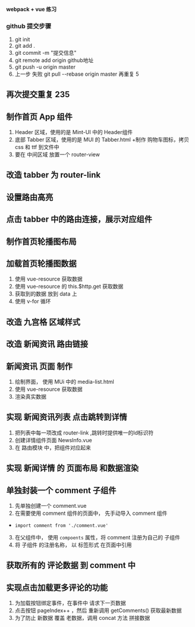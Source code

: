 #### webpack + vue 练习

### github 提交步骤
 1. git init
 2. git add .
 3. git commit -m "提交信息"
 4. git remote add origin github地址
 5. git push -u origin master
 6. 上一步 失败 git pull --rebase origin master 再重复 5

 ## 再次提交重复 235

## 制作首页 App 组件
 1. Header 区域，使用的是 Mint-UI 中的 Header组件
 2. 底部 Tabber 区域，使用的是 MUI 的 Tabber.html
  +制作 购物车图标，拷贝 css 和 ttf 到文件中
 3. 要在 中间区域 放置一个 router-view

## 改造 tabber 为 router-link

## 设置路由高亮

## 点击 tabber 中的路由连接，展示对应组件

## 制作首页轮播图布局

## 加载首页轮播图数据
 1. 使用 vue-resource 获取数据
 2. 使用 vue-resource 的 this.$http.get 获取数据
 3. 获取到的数据 放到 data 上
 4. 使用 v-for 循环

## 改造 九宫格 区域样式

## 改造 新闻资讯 路由链接

## 新闻资讯 页面 制作
 1. 绘制界面， 使用 MUi 中的 media-list.html
 2. 使用 vue-resource 获取数据
 3. 渲染真实数据

## 实现 新闻资讯列表 点击跳转到详情
 1. 把列表中每一项改成 router-link ,跳转时提供唯一的Id标识符
 2. 创建详情组件页面 NewsInfo.vue
 3. 在 路由模块 中，把组件对应起来

## 实现 新闻详情 的 页面布局 和数据渲染

## 单独封装一个 comment 子组件
 1. 先单独创建一个 comment.vue
 2. 在需要使用 comment 组件的页面中， 先手动导入 comment 组件
  + `import comment from './comment.vue'`
 3. 在父组件中， 使用 `compoents` 属性，将 comment 注册为自己的 子组件
 4. 将 子组件 的注册名称， 以 标签形式 在页面中引用

## 获取所有的 评论数据 到 comment 中

## 实现点击加载更多评论的功能
 1. 为加载按钮绑定事件，在事件中 请求下一页数据
 2. 点击按钮 pageIndex++ ，然后 重新调用 getComments() 获取最新数据
 3. 为了防止 新数据 覆盖 老数据，调用 concat 方法 拼接数据